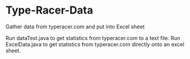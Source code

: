 # Type-Racer-Data
Gather data from typeracer.com and put into Excel sheet

Run dataTest.java to get statistics from typeracer.com to a text file.
Run ExcelData.java to get statistics from typeracer.com directly onto an excel sheet.
